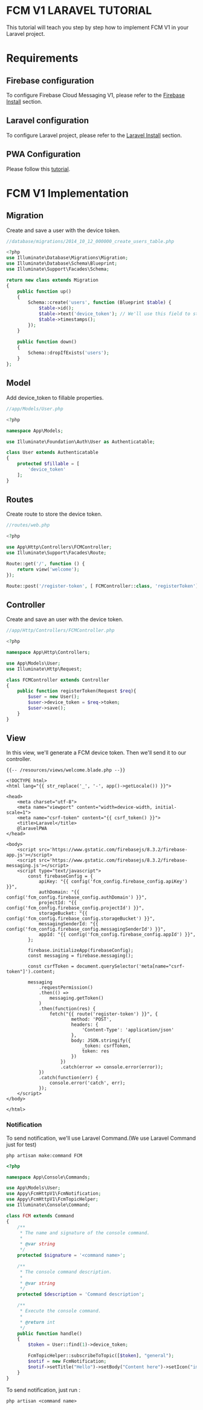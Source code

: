 # FCM V1 LARAVEL TUTORIAL

This tutorial will teach you step by step how to implement FCM V1 in your Laravel project.

# Requirements

## Firebase configuration

To configure Firebase Cloud Messaging V1, please refer to the [Firebase Install](https://github.com/agence-appy/fcmhttpv1) section. 

## Laravel configuration

To configure Laravel project, please refer to the [Laravel Install](https://github.com/agence-appy/fcmhttpv1) section.

## PWA Configuration

Please follow this [tutorial](https://github.com/silviolleite/laravel-pwa).

# FCM V1 Implementation

## Migration

Create and save a user with the device token.

```php
//database/migrations/2014_10_12_000000_create_users_table.php

<?php
use Illuminate\Database\Migrations\Migration;
use Illuminate\Database\Schema\Blueprint;
use Illuminate\Support\Facades\Schema;

return new class extends Migration
{
    public function up()
    {
        Schema::create('users', function (Blueprint $table) {
            $table->id();
            $table->text('device_token'); // We'll use this field to store the device token
            $table->timestamps();
        });
    }

    public function down()
    {
        Schema::dropIfExists('users');
    }
};

```

## Model

Add device_token to fillable properties.

```php
//app/Models/User.php

<?php

namespace App\Models;

use Illuminate\Foundation\Auth\User as Authenticatable;

class User extends Authenticatable
{
    protected $fillable = [
        'device_token'
    ];
}
```

## Routes

Create route to store the device token.

```php
//routes/web.php

<?php

use App\Http\Controllers\FCMController;
use Illuminate\Support\Facades\Route;

Route::get('/', function () {
    return view('welcome');
});

Route::post('/register-token', [ FCMController::class, 'registerToken'])->name('register-token');
```

## Controller

Create and save an user with the device token.

```php
//app/Http/Controllers/FCMController.php

<?php

namespace App\Http\Controllers;

use App\Models\User;
use Illuminate\Http\Request;

class FCMController extends Controller
{
    public function registerToken(Request $req){
        $user = new User();
        $user->device_token = $req->token;
        $user->save();
    }
}
```


## View

In this view, we'll generate a FCM device token. Then we'll send it to our controller.
```blade
{{-- /resources/views/welcome.blade.php --}}

<!DOCTYPE html>
<html lang="{{ str_replace('_', '-', app()->getLocale()) }}">

<head>
    <meta charset="utf-8">
    <meta name="viewport" content="width=device-width, initial-scale=1">
    <meta name="csrf-token" content="{{ csrf_token() }}">
    <title>Laravel</title>
    @laravelPWA
</head>

<body>
    <script src='https://www.gstatic.com/firebasejs/8.3.2/firebase-app.js'></script>
    <script src='https://www.gstatic.com/firebasejs/8.3.2/firebase-messaging.js'></script>
    <script type="text/javascript">
        const firebaseConfig = {
            apiKey: "{{ config('fcm_config.firebase_config.apiKey') }}",
            authDomain: "{{ config('fcm_config.firebase_config.authDomain') }}",
            projectId: "{{ config('fcm_config.firebase_config.projectId') }}",
            storageBucket: "{{ config('fcm_config.firebase_config.storageBucket') }}",
            messagingSenderId: "{{ config('fcm_config.firebase_config.messagingSenderId') }}",
            appId: "{{ config('fcm_config.firebase_config.appId') }}",
        };

        firebase.initializeApp(firebaseConfig);
        const messaging = firebase.messaging();

        const csrfToken = document.querySelector('meta[name="csrf-token"]').content;
        
        messaging
            .requestPermission()
            .then(() =>
                messaging.getToken()
            )
            .then(function(res) {
                fetch("{{ route('register-token') }}", {
                        method: 'POST',
                        headers: {
                            'Content-Type': 'application/json'
                        },
                        body: JSON.stringify({
                            _token: csrfToken,
                            token: res
                        })
                    })
                    .catch(error => console.error(error));
            })
            .catch(function(err) {
                console.error('catch', err);
            });
    </script>
</body>

</html>
```

### Notification

To send notification, we'll use Laravel Command.(We use Laravel Command just for test)

```
php artisan make:command FCM
```
```php
<?php

namespace App\Console\Commands;

use App\Models\User;
use Appy\FcmHttpV1\FcmNotification;
use Appy\FcmHttpV1\FcmTopicHelper;
use Illuminate\Console\Command;

class FCM extends Command
{
    /**
     * The name and signature of the console command.
     *
     * @var string
     */
    protected $signature = '<command name>';

    /**
     * The console command description.
     *
     * @var string
     */
    protected $description = 'Command description';

    /**
     * Execute the console command.
     *
     * @return int
     */
    public function handle()
    {
        $token = User::find(1)->device_token;

        FcmTopicHelper::subscribeToTopic([$token], "general");
        $notif = new FcmNotification;
        $notif->setTitle("Hello")->setBody("Content here")->setIcon("images/icons/icon-72x72.png")->setTopic("general")->send();
    }
}
```

To send notification, just run :

```
php artisan <command name>
```

